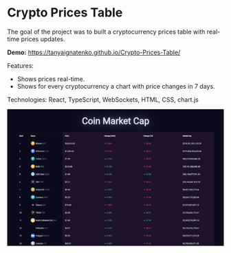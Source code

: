 # Crypto Prices Table
The goal of the project was to built a cryptocurrency prices table with real-time prices updates.

__Demo:__ https://tanyaignatenko.github.io/Crypto-Prices-Table/

Features:
- Shows prices real-time.
- Shows for every cryptocurrency a chart with price changes in 7 days.

Technologies: React, TypeScript, WebSockets, HTML, CSS, chart.js



![App demo](assets/demo.png)
